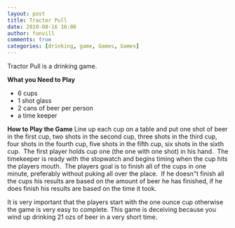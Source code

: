 ```yaml
---
layout: post
title: Tractor Pull
date: 2010-08-16 16:06
author: funvill
comments: true
categories: [drinking, game, Games, Games]
---
```

Tractor Pull is a drinking game.

<strong>What you Need to Play</strong>
<ul>
	<li>6 cups</li>
	<li>1 shot glass</li>
	<li>2 cans of beer per person</li>
	<li>a time keeper</li>
</ul>
<strong>How to Play the Game</strong>
Line up each cup on a table and put one shot of beer in the first cup, two shots in the second cup, three shots in the third cup, four shots in the fourth cup, five shots in the fifth cup, six shots in the sixth cup.  The first player holds cup one (the one with one shot) in his hand.  The timekeeper is ready with the stopwatch and begins timing when the cup hits the players mouth.  The players goal is to finish all of the cups in one minute, preferably without puking all over the place.  If he doesn&quot;t finish all the cups his results are based on the amount of beer he has finished, if he does finish his results are based on the time it took.

It is very important that the players start with the one ounce cup otherwise the game is very easy to complete. This game is deceiving because you wind up drinking 21 ozs of beer in a very short time.
